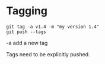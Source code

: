 # Tagging

```
git tag -a v1.4 -m "my version 1.4"
git push --tags
```
-a add a new tag

Tags need to be explicitly pushed.

